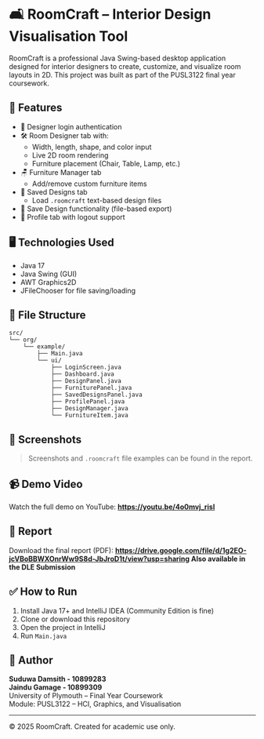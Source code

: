 # 🛋️ RoomCraft – Interior Design Visualisation Tool

RoomCraft is a professional Java Swing-based desktop application designed for interior designers to create, customize, and visualize room layouts in 2D. This project was built as part of the PUSL3122 final year coursework.

## 🎯 Features

- 🔐 Designer login authentication
- 🛠️ Room Designer tab with:
  - Width, length, shape, and color input
  - Live 2D room rendering
  - Furniture placement (Chair, Table, Lamp, etc.)
- 🪑 Furniture Manager tab
  - Add/remove custom furniture items
- 📂 Saved Designs tab
  - Load `.roomcraft` text-based design files
- 💾 Save Design functionality (file-based export)
- 👤 Profile tab with logout support

## 🖥️ Technologies Used

- Java 17
- Java Swing (GUI)
- AWT Graphics2D
- JFileChooser for file saving/loading

## 📂 File Structure

```
src/
└── org/
    └── example/
        ├── Main.java
        └── ui/
            ├── LoginScreen.java
            ├── Dashboard.java
            ├── DesignPanel.java
            ├── FurniturePanel.java
            ├── SavedDesignsPanel.java
            ├── ProfilePanel.java
            ├── DesignManager.java
            └── FurnitureItem.java
```

## 📸 Screenshots

> Screenshots and `.roomcraft` file examples can be found in the report.

## 📹 Demo Video

Watch the full demo on YouTube: **https://youtu.be/4o0mvj_risI**

## 📑 Report

Download the final report (PDF): **https://drive.google.com/file/d/1g2EO-jcVBoBBWXOnrWw9S8d-JbJroD1t/view?usp=sharing Also available in the DLE Submission**

## ✅ How to Run

1. Install Java 17+ and IntelliJ IDEA (Community Edition is fine)
2. Clone or download this repository
3. Open the project in IntelliJ
4. Run `Main.java`

## 🙋 Author

**Suduwa Damsith - 10899283**  
**Jaindu Gamage - 10899309**  
University of Plymouth – Final Year Coursework  
Module: PUSL3122 – HCI, Graphics, and Visualisation

---

© 2025 RoomCraft. Created for academic use only.